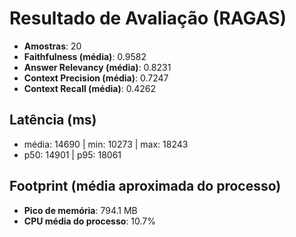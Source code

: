 # Resultado de Avaliação (RAGAS)

- **Amostras**: 20
- **Faithfulness (média)**: 0.9582
- **Answer Relevancy (média)**: 0.8231
- **Context Precision (média)**: 0.7247
- **Context Recall (média)**: 0.4262

## Latência (ms)
- média: 14690 | min: 10273 | max: 18243
- p50: 14901 | p95: 18061

## Footprint (média aproximada do processo)
- **Pico de memória**: 794.1 MB
- **CPU média do processo**: 10.7%

